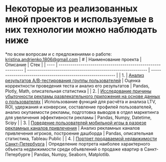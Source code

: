 # Некоторые из реализованных мной проектов и используемые в них технологии можно наблюдать ниже
*по всем вопросам и с предложениями о работе: kristina.andrienko.1806@gmail.com
| #    | Наименование проекта                | Описание                                                     | Стек                                                         |
| ---- | ------------------------------------------------------------ | ------------------------------------------------------------ | ------------------------------------------------------------ |
| 1.   | [Анализ результатов А/В-тестирования группы пользователей](https://github.com/Kristina-Smirnova-1806/Completed-studies/tree/main/%D0%90%D0%BD%D0%B0%D0%BB%D0%B8%D0%B7%20%D1%80%D0%B5%D0%B7%D1%83%D0%BB%D1%8C%D1%82%D0%B0%D1%82%D0%BE%D0%B2%20%D0%90%D0%92-%D1%82%D0%B5%D1%81%D1%82%D0%B8%D1%80%D0%BE%D0%B2%D0%B0%D0%BD%D0%B8%D1%8F%20%D0%B3%D1%80%D1%83%D0%BF%D0%BF%D1%8B%20%D0%BF%D0%BE%D0%BB%D1%8C%D0%B7%D0%BE%D0%B2%D0%B0%D1%82%D0%B5%D0%BB%D0%B5%D0%B9) | Oценка корректности проведения теста и анализ его результатов | Pandas, Plotly, Math, описательная статистика      |
| 2.   | [Исследование причины убыточности рекламы развлекательного приложения на основе данных о пользователях](https://github.com/Kristina-Smirnova-1806/Completed-studies/tree/main/%D0%98%D1%81%D1%81%D0%BB%D0%B5%D0%B4%D0%BE%D0%B2%D0%B0%D0%BD%D0%B8%D0%B5%20%D1%83%D0%B1%D1%8B%D1%82%D0%BE%D1%87%D0%BD%D0%BE%D1%81%D1%82%D0%B8%20%D1%80%D0%B5%D0%BA%D0%BB%D0%B0%D0%BC%D1%8B%20%D1%80%D0%B0%D0%B7%D0%B2%D0%BB%D0%B5%D0%BA%D0%B0%D1%82%D0%B5%D0%BB%D1%8C%D0%BD%D0%BE%D0%B3%D0%BE%20%D0%BF%D1%80%D0%B8%D0%BB%D0%BE%D0%B6%D0%B5%D0%BD%D0%B8%D1%8F) | Использование функций для расчёта и анализа LTV, ROI, удержания и конверсии, составление профилей пользователей, анализ окупаемости рекламы, подготовка выводов в отдел маркетинга для увеличения эффективности рекламы | Pandas, Numpy, Datetime, Scipy |
| 3.   | [Поведение пользователей мобильной игры в разрезе рекламных каналов привлечения](https://github.com/Kristina-Smirnova-1806/Completed-studies/tree/main/%D0%9F%D0%BE%D0%B2%D0%B5%D0%B4%D0%B5%D0%BD%D0%B8%D0%B5%20%D0%BF%D0%BE%D0%BB%D1%8C%D0%B7%D0%BE%D0%B2%D0%B0%D1%82%D0%B5%D0%BB%D0%B5%D0%B9%20%D0%BC%D0%BE%D0%B1%D0%B8%D0%BB%D1%8C%D0%BD%D0%BE%D0%B9%20%D0%B8%D0%B3%D1%80%D1%8B%20%D0%B2%20%D1%80%D0%B0%D0%B7%D1%80%D0%B5%D0%B7%D0%B5%20%D1%80%D0%B5%D0%BA%D0%BB%D0%B0%D0%BC%D0%BD%D1%8B%D1%85%20%D0%BA%D0%B0%D0%BD%D0%B0%D0%BB%D0%BE%D0%B2%20%D0%BF%D1%80%D0%B8%D0%B2%D0%BB%D0%B5%D1%87%D0%B5%D0%BD%D0%B8%D1%8F) | Анализ рекламных каналов привлечения игроков, построение дашборда           | Pandas, описательная статистика, Tableau Public |
| 4.  | [Портрет продаваемой недвижимости Санкт-Петербурга](https://github.com/Kristina-Smirnova-1806/Completed-studies/tree/main/%D0%9F%D0%BE%D0%B2%D0%B5%D0%B4%D0%B5%D0%BD%D0%B8%D0%B5%20%D0%BF%D0%BE%D0%BB%D1%8C%D0%B7%D0%BE%D0%B2%D0%B0%D1%82%D0%B5%D0%BB%D0%B5%D0%B9%20%D0%BC%D0%BE%D0%B1%D0%B8%D0%BB%D1%8C%D0%BD%D0%BE%D0%B9%20%D0%B8%D0%B3%D1%80%D1%8B%20%D0%B2%20%D1%80%D0%B0%D0%B7%D1%80%D0%B5%D0%B7%D0%B5%20%D1%80%D0%B5%D0%BA%D0%BB%D0%B0%D0%BC%D0%BD%D1%8B%D1%85%20%D0%BA%D0%B0%D0%BD%D0%B0%D0%BB%D0%BE%D0%B2%20%D0%BF%D1%80%D0%B8%D0%B2%D0%BB%D0%B5%D1%87%D0%B5%D0%BD%D0%B8%D1%8F) | Определение портрета наиболее характерного объекта недвижимости среди объявлений о продаже квартир в Санкт-Петербурге           | Pandas, Numpy, Seaborn, Matplotlib. 
